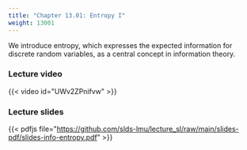 ```yaml
---
title: "Chapter 13.01: Entropy I"
weight: 13001
---
```

We introduce entropy, which expresses the expected information for discrete random variables, as a central concept in information theory. 

<!--more-->

### Lecture video

{{< video id="UWv2ZPnifvw" >}}

### Lecture slides

{{< pdfjs file="https://github.com/slds-lmu/lecture_sl/raw/main/slides-pdf/slides-info-entropy.pdf" >}}
